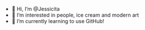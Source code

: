 - 👋 Hi, I’m @Jessicita
- 👀 I’m interested in people, ice cream and modern art
- 🌱 I’m currently learning to use GitHub!

<!---
Jessicita/Jessicita is a ✨ special ✨ repository because its `README.md` (this file) appears on your GitHub profile.
You can click the Preview link to take a look at your changes.
--->
